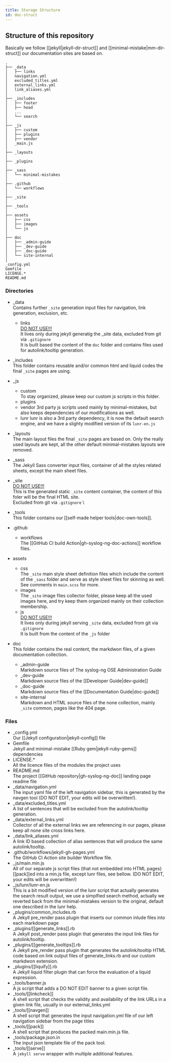 ```yaml
---
title: Storage Structure
id: doc-struct
---
```


## Structure of this repository

Basically we follow [[jekyll|jekyll-dir-struct]] and [[minimal-mistake|mm-dir-struct]] our documentation sites are based on.

```shell
.
├── _data
│   ├── links
│   navigation.yml
│   excluded_titles.yml
│   external_links.yml
│   link_aliases.yml
│
├── _includes
│   ├── footer
│   ├── head
│   ...
│   └── search
│
├── _js
│   ├── custom
│   ├── plugins
│   ├── vendor
│   _main.js
│
├── _layouts
│
├── _plugins
│
├── _sass
│   └── minimal-mistakes
│
├── .github
│   └── workflows
│
├── _site
│
├── _tools
│
├── assets
│   ├── css
│   ├── images
│   └── js
│
├── doc
│   ├── _admin-guide
│   ├── _dev-guide
│   ├── _doc-guide
│   └── site-internal
│
_config.yml
Gemfile
LICENSE.*
README.md
```

### Directories

- _data \
  Contains further `_site` generation input files for navigation, link generation, exclusion, etc.  
  - links \
    <u>DO NOT USE!!!</u> \
    It lives only during jekyll generatig the _site data, excluded from git via `.gitignore` \
    It is built based the content of the `doc` folder and contains files used for autolink/tooltip generation.

- _includes \
  This folder contains reusable and/or common html and liquid codes the final `_site` pages are using.

- _js
  - custom \
    To stay organized, please keep our custom js scripts in this folder.
  - plugins
  - vendor
    3rd party js scripts used mainly by minimal-mistakes, but also keeps dependencies of our modifications as well.
  - lunr
    lunr is also a 3rd party dependency, it is now the default search engine, and we have a slighty modified version of its `lunr-en.js`
- _layouts \
  The main layout files the final `_site` pages are based on. Only the really used layouts are kept, all the other default minimal-mistakes layouts wre removed.

- _sass \
  The Jekyll Sass converter input files, container of all the styles related sheets, except the main sheet files.

- _site \
  <u>DO NOT USE!!!</u> \
  This is the generated static `_site` content container, the content of this foler will be the final HTML site.\
  Excluded from git via `.gitignore` \

- _tools \
  This folder contains our [[self-made helper tools|doc-own-tools]].

- .github
  - workflows \
    The [[GitHub CI build Action|gh-syslog-ng-doc-actions]] workflow files.

- assets
  - css \
     The `_site` main style sheet definition files which include the content of the `_sass` folder and serve as style sheet files for skinning as well. \
     See comments in `main.scss` for  more.
  - images \
    The `_site` image files collector folder, please keep all the used images here, and try keep them organized mainly on their collection membership.
  - js \
    <u>DO NOT USE!!!</u> \
    It lives only during jekyll serving `_site` data, excluded from git via `.gitignore` \
    It is built from the content of the `_js` folder

- doc \
  This folder contains the real content, the markdwon files, of a given documentation collection.
  - _admin-guide \
    Markdown source files of The syslog-ng OSE Administration Guide
  - _dev-guide \
    Markdown source files of the [[Developer Guide|dev-guide]]
  - _doc-guide \
    Markdown source files of the [[Documentation Guide|doc-guide]]
  - site-internal \
    Markdown and HTML source files of the none collection, mainly `_site` common, pages like the 404 page.

### Files

- _config.yml \
  Our [[Jekyll configuration|jekyll-config]] file
- Gemfile \
  Jekyll and minimal-mistake [[Ruby gem|jekyll-ruby-gems]] dependencies
- LICENSE.* \
  All the licence files of the modules the project uses
- README.md \
  The project [[GitHub repository|gh-syslog-ng-doc]] landing page readme file
- _data/navigation.yml \
  The input yaml file of the left navigation sidebar, this is generated by the navgen tool (DO NOT EDIT, your edits will be overwritten!).
- _data/excluded_titles.yml \
  A list of sentences that will be excluded from the autolink/tooltip generation.
- _data/external_links.yml \
  Collector of all the external links we are referencing in our pages, please keep all none site cross links here.
- _data/link_aliases.yml \
  A link ID based collection of alias sentences that will produce the same autolink/tooltip.
- .github/workflows/jekyll-gh-pages.yml \
  The GitHub CI Action site builder Workflow file.
- _js/main.min.js \
  All of our separate js script files (that not embedded into HTML pages) [[pack]]ed into a min.js file, except lunr files, see bellow. (DO NOT EDIT, your edits will be overwritten!)
- _js/lunr/lunr-en.js \
  This is a bit modified version of the lunr script that actually generates the search result output, we use a simplfied search method, actually we reverted back from the minimal-mistakes version to the original, default one described in the lunr help.
- _plugins/common_includes.rb \
  A Jekyll pre_render pass plugin that inserts our common inlude files into each markdown page
- _plugins/[[generate_links]].rb \
  A Jekyll post_render pass plugin that generates the input link files for autolink/tooltip.
- _plugins/[[generate_tooltips]].rb \
  A Jekyll pre_render pass plugin that generates the autolink/tooltip HTML code based on link output files of generate_links.rb and our custom markdwon extension.
- _plugins/[[liquify]].rb \
  A Jekyll liquid filter plugin that can force the evaluation of a liquid expression.
- _tools/banner.js \
  A js script that adds a DO NOT EDIT banner to a given script file.
- _tools/[[linkcheck]] \
  A shell script that checks the validity and availability of the link URLs in a given link file, usually in our external_links.yml
- _tools/[[navgen]] \
  A shell script that generates the input navigation.yml file of our left navigation sidebar from the page titles
- _tools/[[pack]] \
  A shell script that produces the packed main.min.js file.
- _tools/package.json.in \
  The input json template file of the pack tool.
- _tools/[[serve]] \
  A `jekyll serve` wrapper with multiple additional features.

